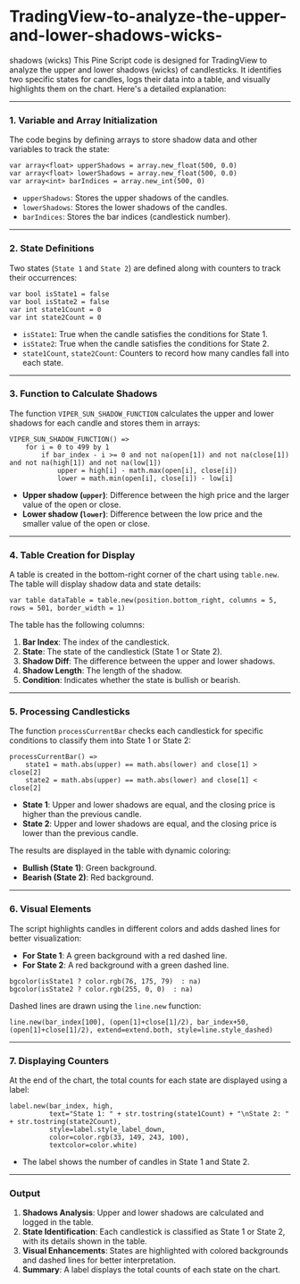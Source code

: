 # TradingView-to-analyze-the-upper-and-lower-shadows-wicks-
shadows (wicks)
This Pine Script code is designed for TradingView to analyze the upper and lower shadows (wicks) of candlesticks. It identifies two specific states for candles, logs their data into a table, and visually highlights them on the chart. Here's a detailed explanation:

---

### **1. Variable and Array Initialization**
The code begins by defining arrays to store shadow data and other variables to track the state:
```pinescript
var array<float> upperShadows = array.new_float(500, 0.0)
var array<float> lowerShadows = array.new_float(500, 0.0)
var array<int> barIndices = array.new_int(500, 0)
```
- `upperShadows`: Stores the upper shadows of the candles.
- `lowerShadows`: Stores the lower shadows of the candles.
- `barIndices`: Stores the bar indices (candlestick number).

---

### **2. State Definitions**
Two states (`State 1` and `State 2`) are defined along with counters to track their occurrences:
```pinescript
var bool isState1 = false
var bool isState2 = false
var int state1Count = 0
var int state2Count = 0
```
- `isState1`: True when the candle satisfies the conditions for State 1.
- `isState2`: True when the candle satisfies the conditions for State 2.
- `state1Count`, `state2Count`: Counters to record how many candles fall into each state.

---

### **3. Function to Calculate Shadows**
The function `VIPER_SUN_SHADOW_FUNCTION` calculates the upper and lower shadows for each candle and stores them in arrays:
```pinescript
VIPER_SUN_SHADOW_FUNCTION() =>
    for i = 0 to 499 by 1
        if bar_index - i >= 0 and not na(open[1]) and not na(close[1]) and not na(high[1]) and not na(low[1])
            upper = high[i] - math.max(open[i], close[i])
            lower = math.min(open[i], close[i]) - low[i]
```
- **Upper shadow (`upper`)**: Difference between the high price and the larger value of the open or close.
- **Lower shadow (`lower`)**: Difference between the low price and the smaller value of the open or close.

---

### **4. Table Creation for Display**
A table is created in the bottom-right corner of the chart using `table.new`. The table will display shadow data and state details:
```pinescript
var table dataTable = table.new(position.bottom_right, columns = 5, rows = 501, border_width = 1)
```
The table has the following columns:
1. **Bar Index**: The index of the candlestick.
2. **State**: The state of the candlestick (State 1 or State 2).
3. **Shadow Diff**: The difference between the upper and lower shadows.
4. **Shadow Length**: The length of the shadow.
5. **Condition**: Indicates whether the state is bullish or bearish.

---

### **5. Processing Candlesticks**
The function `processCurrentBar` checks each candlestick for specific conditions to classify them into State 1 or State 2:
```pinescript
processCurrentBar() =>
    state1 = math.abs(upper) == math.abs(lower) and close[1] > close[2]
    state2 = math.abs(upper) == math.abs(lower) and close[1] < close[2]
```
- **State 1**: Upper and lower shadows are equal, and the closing price is higher than the previous candle.
- **State 2**: Upper and lower shadows are equal, and the closing price is lower than the previous candle.

The results are displayed in the table with dynamic coloring:
- **Bullish (State 1)**: Green background.
- **Bearish (State 2)**: Red background.

---

### **6. Visual Elements**
The script highlights candles in different colors and adds dashed lines for better visualization:
- **For State 1**: A green background with a red dashed line.
- **For State 2**: A red background with a green dashed line.
```pinescript
bgcolor(isState1 ? color.rgb(76, 175, 79)  : na)
bgcolor(isState2 ? color.rgb(255, 0, 0)  : na)
```

Dashed lines are drawn using the `line.new` function:
```pinescript
line.new(bar_index[100], (open[1]+close[1]/2), bar_index+50, (open[1]+close[1]/2), extend=extend.both, style=line.style_dashed)
```

---

### **7. Displaying Counters**
At the end of the chart, the total counts for each state are displayed using a label:
```pinescript
label.new(bar_index, high, 
          text="State 1: " + str.tostring(state1Count) + "\nState 2: " + str.tostring(state2Count),
          style=label.style_label_down,
          color=color.rgb(33, 149, 243, 100),
          textcolor=color.white)
```
- The label shows the number of candles in State 1 and State 2.

---

### **Output**
1. **Shadows Analysis**: Upper and lower shadows are calculated and logged in the table.
2. **State Identification**: Each candlestick is classified as State 1 or State 2, with its details shown in the table.
3. **Visual Enhancements**: States are highlighted with colored backgrounds and dashed lines for better interpretation.
4. **Summary**: A label displays the total counts of each state on the chart.
